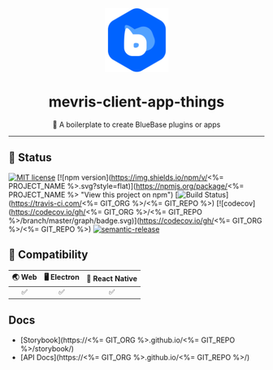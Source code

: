 <div align="center">
	<img width=125 height=125 src="assets/logo.png">
  <h1>
		mevris-client-app-things
	</h1>
  <p>🍛 A boilerplate to create BlueBase plugins or apps</p>
</div>

<hr />

## 🎊 Status

[![MIT license](https://img.shields.io/badge/license-MIT-brightgreen.svg)](http://opensource.org/licenses/MIT)
[![npm version](https://img.shields.io/npm/v/<%= PROJECT_NAME %>.svg?style=flat)](https://npmjs.org/package/<%= PROJECT_NAME %> "View this project on npm")
[![Build Status](https://travis-ci.com/BlueBaseJS/plugin-boilerplate.svg?branch=master)](https://travis-ci.com/<%= GIT_ORG %>/<%= GIT_REPO %>)
[![codecov](https://codecov.io/gh/<%= GIT_ORG %>/<%= GIT_REPO %>/branch/master/graph/badge.svg)](https://codecov.io/gh/<%= GIT_ORG %>/<%= GIT_REPO %>)
[![semantic-release](https://img.shields.io/badge/%20%20%F0%9F%93%A6%F0%9F%9A%80-semantic--release-e10079.svg)](https://github.com/semantic-release/semantic-release)

## 🤝 Compatibility

| 🌏 Web | 🖥 Electron | 📱 React Native |
| :----: | :--------: | :-------------: |
|   ✅   |     ✅     |       ✅        |

## Docs

- [Storybook](https://<%= GIT_ORG %>.github.io/<%= GIT_REPO %>/storybook/)
- [API Docs](https://<%= GIT_ORG %>.github.io/<%= GIT_REPO %>/)
